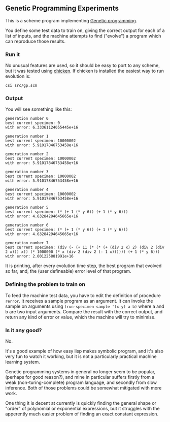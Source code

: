 ## Genetic Programming Experiments

This is a scheme program implementing [Genetic programming](http://github.com).

You define some test data to train on, giving the correct output for each of a
list of inputs, and the machine attempts to find ("evolve") a program which can
reproduce those results.

### Run it

No unusual features are used, so it should be easy to port to any scheme, but
it was tested using [chicken](https://www.call-cc.org/). If chicken is installed
the easiest way to run evolution is:

    csi src/gp.scm

### Output

You will see something like this:

    generation number 0
    best current specimen: 0
    with error: 6.33361124055445e+16

    generation number 1
    best current specimen: 10000002
    with error: 5.91017846753458e+16

    generation number 2
    best current specimen: 10000002
    with error: 5.91017846753458e+16

    generation number 3
    best current specimen: 10000002
    with error: 5.91017846753458e+16

    generation number 4
    best current specimen: 10000002
    with error: 5.91017846753458e+16

    generation number 5
    best current specimen: (* (+ 1 (* y 6)) (+ 1 (* y 6)))
    with error: 4.63284294645665e+16

    generation number 6
    best current specimen: (* (+ 1 (* y 6)) (+ 1 (* y 6)))
    with error: 4.63284294645665e+16

    generation number 7
    best current specimen: (div (- (+ 11 (* (* (+ (div 2 x) 2) (div 2 (div 2 x))) x)) (* 1000000 (* x (div 2 (div 2 (- 1 x)))))) (+ 1 (* y 6)))
    with error: 2.001225881991e+16

It is printing, after every evolution time step, the best program that evolved
so far, and, the (user defineable) error level of that program.

### Defining the problem to train on

To feed the machine test data, you have to edit the definition of procedure
`rerror`. It receives a sample program as an argument. It can invoke the
sample on arguments using `(run-specimen sample '(x y) a b)` where a and b
are two input arguments. Compare the result with the correct output, and return
any kind of error or value, which the machine will try to minimise.


### Is it any good?

No.

It's a good example of how easy lisp makes symbolic program, and it's also very
fun to watch it working, but it is not a particularly practical machine
learning system.

Genetic programming systems in general no longer seem to be popular, (perhaps
for good reason?), and mine in particular suffers firstly from a weak
(non-turing-complete) program language, and secondly from slow inference.
Both of those problems could be somewhat mitigated with more work.

One thing it is decent at currently is quickly finding the general shape or
"order" of polynomial or exponential expressions, but it struggles with the
apperently much easier problem of finding an exact constant expression.
